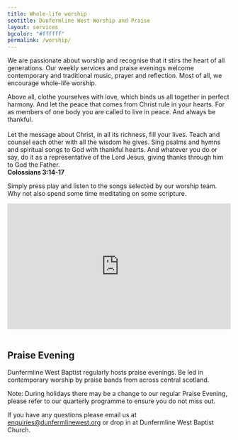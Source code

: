 ```yaml
---
title: Whole-life worship
seotitle: Dunfermline West Worship and Praise
layout: services
bgcolor: "#ffffff"
permalink: /worship/
---
```

<div class='row'>
<div class="col-sm-12">
We are passionate about worship and recognise that it stirs the heart of all generations. Our weekly services and praise evenings welcome contemporary and traditional music, prayer and reflection. Most of all, we encourage whole-life worship.
    
<p class='verse'>
    Above all, clothe yourselves with love, which binds us all together in perfect harmony. And let the peace that comes from Christ rule in your hearts. For as members of one body you are called to live in peace. And always be thankful.<br />
    <br />
    Let the message about Christ, in all its richness, fill your lives. Teach and counsel each other with all the wisdom he gives. Sing psalms and hymns and spiritual songs to God with thankful hearts. And whatever you do or say, do it as a representative of the Lord Jesus, giving thanks through him to God the Father.
    <br /><strong>Colossians 3:14-17</strong>
</p>

Simply press play and listen to the songs selected by our worship team. Why not also spend some time meditating on some scripture.
<div style="width: 100%; max-width: 800px; max-height: 650px;"><div style="position: relative; padding-bottom: 56.25%; width: 100%;"><iframe src="https://www.youtube.com/embed/videoseries?list=PLWewcFMHTJ0FjGKggn1g7DvlNNI68px3C" frameborder="0" allow="accelerometer; autoplay; encrypted-media; gyroscope; picture-in-picture" allowfullscreen style="position: absolute; top: 0; left: 0; width: 100%; height: 100%;"></iframe></div></div>

<br />
<h2>Praise Evening</h2>
Dunfermline West Baptist regularly hosts praise evenings. Be led in contemporary worship by praise bands from across central scotland.

Note: During holidays there may be a change to our regular Praise Evening, please refer to our quarterly programme to ensure you do not miss out.


If you have any questions please email us at <a href='mailto:enquiries@dunfermlinewest.org?subject=worship'>enquiries@dunfermlinewest.org</a> or drop in at Dunfermline West Baptist Church.


</div>
</div>